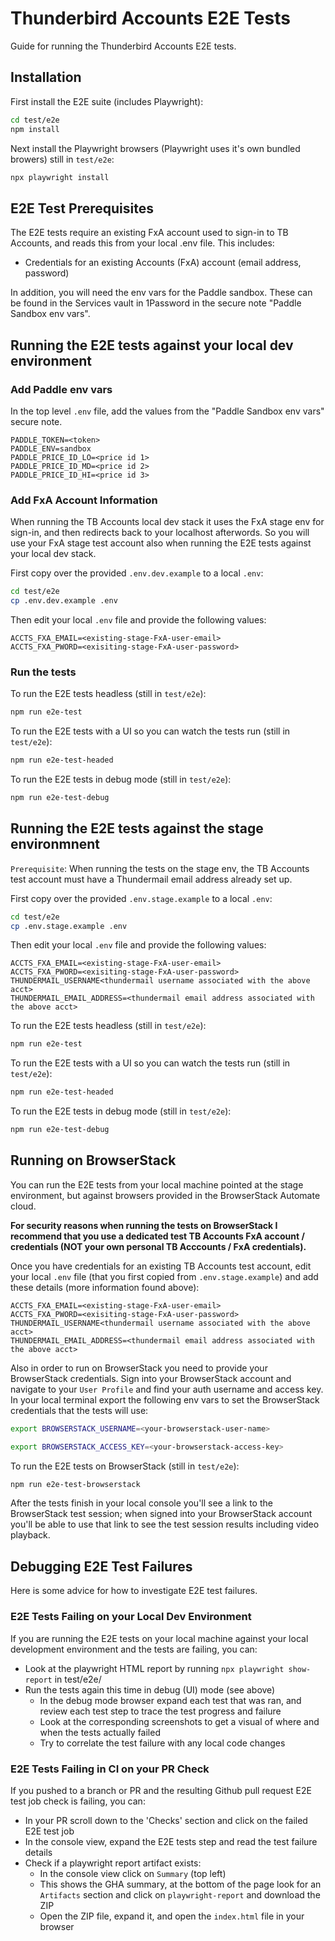 # Thunderbird Accounts E2E Tests

Guide for running the Thunderbird Accounts E2E tests.

## Installation

First install the E2E suite (includes Playwright):

```bash
cd test/e2e
npm install
```

Next install the Playwright browsers (Playwright uses it's own bundled browers) still in `test/e2e`:

```bash
npx playwright install
```

## E2E Test Prerequisites

The E2E tests require an existing FxA account used to sign-in to TB Accounts, and reads this from your local .env file. This includes:

- Credentials for an existing Accounts (FxA) account (email address, password)

In addition, you will need the env vars for the Paddle sandbox.
These can be found in the Services vault in 1Password in the secure note "Paddle Sandbox env vars".

## Running the E2E tests against your local dev environment

### Add Paddle env vars

In the top level `.env` file, add the values from the "Paddle Sandbox env vars" secure note.

```dotenv
PADDLE_TOKEN=<token>
PADDLE_ENV=sandbox
PADDLE_PRICE_ID_LO=<price id 1>
PADDLE_PRICE_ID_MD=<price id 2>
PADDLE_PRICE_ID_HI=<price id 3>
```

### Add FxA Account Information

When running the TB Accounts local dev stack it uses the FxA stage env for sign-in, and then redirects back to your localhost afterwords. So you will use your FxA stage test account also when running the E2E tests against your local dev stack.

First copy over the provided `.env.dev.example` to a local `.env`:

```bash
cd test/e2e
cp .env.dev.example .env
```

Then edit your local `.env` file and provide the following values:

```dotenv
ACCTS_FXA_EMAIL=<existing-stage-FxA-user-email>
ACCTS_FXA_PWORD=<exisiting-stage-FxA-user-password>
```

### Run the tests

To run the E2E tests headless (still in `test/e2e`):

```bash
npm run e2e-test
```

To run the E2E tests with a UI so you can watch the tests run (still in `test/e2e`):

```bash
npm run e2e-test-headed
```

To run the E2E tests in debug mode (still in `test/e2e`):

```bash
npm run e2e-test-debug
```

## Running the E2E tests against the stage environmnent

`Prerequisite`: When running the tests on the stage env, the TB Accounts test account must have a Thundermail email address already set up.

First copy over the provided `.env.stage.example` to a local `.env`:

```bash
cd test/e2e
cp .env.stage.example .env
```

Then edit your local `.env` file and provide the following values:

```dotenv
ACCTS_FXA_EMAIL=<existing-stage-FxA-user-email>
ACCTS_FXA_PWORD=<exisiting-stage-FxA-user-password>
THUNDERMAIL_USERNAME<thundermail username associated with the above acct>
THUNDERMAIL_EMAIL_ADDRESS=<thundermail email address associated with the above acct>
```

To run the E2E tests headless (still in `test/e2e`):

```bash
npm run e2e-test
```

To run the E2E tests with a UI so you can watch the tests run (still in `test/e2e`):

```bash
npm run e2e-test-headed
```

To run the E2E tests in debug mode (still in `test/e2e`):

```bash
npm run e2e-test-debug
```

## Running on BrowserStack

You can run the E2E tests from your local machine pointed at the stage environment, but against browsers provided in the BrowserStack Automate cloud.

<b>For security reasons when running the tests on BrowserStack I recommend that you use a dedicated test TB Accounts FxA account / credentials (NOT your own personal TB Acccounts / FxA credentials).</b>

Once you have credentials for an existing TB Accounts test account, edit your local `.env` file (that you first copied from `.env.stage.example`) and add these details (more information found above):

```dotenv
ACCTS_FXA_EMAIL=<existing-stage-FxA-user-email>
ACCTS_FXA_PWORD=<exisiting-stage-FxA-user-password>
THUNDERMAIL_USERNAME<thundermail username associated with the above acct>
THUNDERMAIL_EMAIL_ADDRESS=<thundermail email address associated with the above acct>
```

Also in order to run on BrowserStack you need to provide your BrowserStack credentials. Sign into your BrowserStack account and navigate to your `User Profile` and find your auth username and access key. In your local terminal export the following env vars to set the BrowserStack credentials that the tests will use:

```bash
export BROWSERSTACK_USERNAME=<your-browserstack-user-name>
```

```bash
export BROWSERSTACK_ACCESS_KEY=<your-browserstack-access-key>
```

To run the E2E tests on BrowserStack (still in `test/e2e`):

```bash
npm run e2e-test-browserstack
```

After the tests finish in your local console you'll see a link to the BrowserStack test session; when signed into your BrowserStack account you'll be able to use that link to see the test session results including video playback.

## Debugging E2E Test Failures

Here is some advice for how to investigate E2E test failures.

### E2E Tests Failing on your Local Dev Environment

If you are running the E2E tests on your local machine against your local development environment and the tests are failing, you can:

- Look at the playwright HTML report by running `npx playwright show-report` in test/e2e/
- Run the tests again this time in debug (UI) mode (see above)
  - In the debug mode browser expand each test that was ran, and review each test step to trace the test progress and failure
  - Look at the corresponding screenshots to get a visual of where and when the tests actually failed
  - Try to correlate the test failure with any local code changes

### E2E Tests Failing in CI on your PR Check

If you pushed to a branch or PR and the resulting Github pull request E2E test job check is failing, you can:

- In your PR scroll down to the 'Checks' section and click on the failed E2E test job
- In the console view, expand the E2E tests step and read the test failure details
- Check if a playwright report artifact exists:
  - In the console view click on `Summary` (top left)
  - This shows the GHA summary, at the bottom of the page look for an `Artifacts` section and click on `playwright-report` and download the ZIP
  - Open the ZIP file, expand it, and open the `index.html` file in your browser
